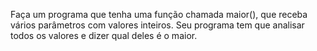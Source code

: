 Faça um programa que tenha uma função chamada maior(), que
receba vários parâmetros com valores inteiros.
Seu programa tem que analisar todos os valores e dizer qual deles é o maior.